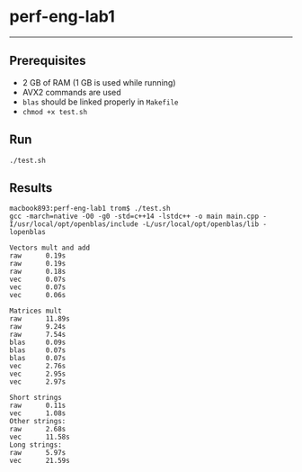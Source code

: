 # perf-eng-lab1

---

## Prerequisites

* 2 GB of RAM (1 GB is used while running)
* AVX2 commands are used
* `blas` should be linked properly in `Makefile`
* `chmod +x test.sh`

## Run

```
./test.sh
```

## Results

```
macbook893:perf-eng-lab1 trom$ ./test.sh 
gcc -march=native -O0 -g0 -std=c++14 -lstdc++ -o main main.cpp -I/usr/local/opt/openblas/include -L/usr/local/opt/openblas/lib -lopenblas

Vectors mult and add
raw      0.19s
raw      0.19s
raw      0.18s
vec      0.07s
vec      0.07s
vec      0.06s

Matrices mult
raw      11.89s
raw      9.24s
raw      7.54s
blas     0.09s
blas     0.07s
blas     0.07s
vec      2.76s
vec      2.95s
vec      2.97s

Short strings
raw      0.11s
vec      1.08s
Other strings:
raw      2.68s
vec      11.58s
Long strings:
raw      5.97s
vec      21.59s
```
